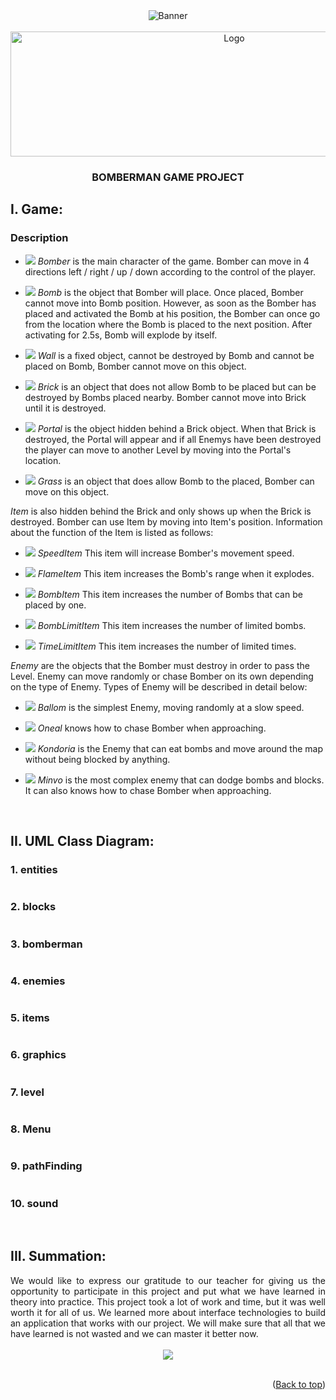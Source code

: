 <div id="top" align="center">
<img src="res/images/DemoBackground.gif" alt="Banner">
</div>



<!-- PROJECT LOGO -->
<br />
<div align="center">
  <a>
    <img src="res/images/logo3.png" alt="Logo" width="700" height="200">
  </a>
<h3 align="center">BOMBERMAN GAME PROJECT</h3>
</div>


<!-- ABOUT THE PROJECT -->

## I. Game<a name="Game"></a>:
### Description

- ![](res/sprites/player_down.png) *Bomber* is the main character of the game. Bomber can move in 4 directions left / right / up / down according to the control of the player. 

- ![](res/sprites/bomb.png) *Bomb* is the object that Bomber will place. Once placed, Bomber cannot move into Bomb position. However, as soon as the Bomber has placed and activated the Bomb at his position, the Bomber can once go from the location where the Bomb is placed to the next position. After activating for 2.5s, Bomb will explode by itself.

- ![](res/sprites/wall.png) *Wall* is a fixed object, cannot be destroyed by Bomb and cannot be placed on Bomb, Bomber cannot move on this object.

- ![](res/sprites/brick.png) *Brick* is an object that does not allow Bomb to be placed but can be destroyed by Bombs placed nearby. Bomber cannot move into Brick until it is destroyed.

- ![](res/sprites/portal.png) *Portal* is the object hidden behind a Brick object. When that Brick is destroyed, the Portal will appear and if all Enemys have been destroyed the player can move to another Level by moving into the Portal's location.

- ![](res/sprites/grass.png)  *Grass* is an object that does allow Bomb to the placed, Bomber can move on this object.

*Item* is also hidden behind the Brick and only shows up when the Brick is destroyed. Bomber can use Item by moving into Item's position. Information about the function of the Item is listed as follows:
- ![](res/sprites/powerup_speed.png) *SpeedItem* This item will increase Bomber's movement speed.

- ![](res/sprites/powerup_flames.png) *FlameItem* This item increases the Bomb's range when it explodes.

- ![](res/sprites/powerup_bombs.png) *BombItem* This item increases the number of Bombs that can be placed by one.

- ![](res/sprites/powerup_flamepass.png) *BombLimitItem* This item increases the number of limited bombs.

- ![](res/sprites/powerup_detonator.png) *TimeLimitItem* This item increases the number of limited times.

*Enemy* are the objects that the Bomber must destroy in order to pass the Level. Enemy can move randomly or chase Bomber on its own depending on the type of Enemy. Types of Enemy will be described in detail below:

- ![](res/sprites/balloom_dead.png) *Ballom* is the simplest Enemy, moving randomly at a slow speed.

- ![](res/sprites/oneal_dead.png) *Oneal* knows how to chase Bomber when approaching.

- ![](res/sprites/kondoria_dead.png) *Kondoria* is the Enemy that can eat bombs and move around the map without being blocked by anything.

- ![](res/sprites/minvo_dead.png) *Minvo* is the most complex enemy that can dodge bombs and blocks. It can also knows how to chase Bomber when approaching.
<br/>

## II. UML Class Diagram<a name="UML-class-diagram"></a>:

<div>
    <h3>1. entities</h3>
    <div align="center">
        <img src="res/UML/entities.png" alt="">
    </div>
    <h3>2. blocks</h3>
    <div align="center">
        <img src="res/UML/blocks.png" alt="">
    </div>
    <h3>3. bomberman</h3>
    <div align="center">
        <img src="res/UML/bomberman.png" alt="">
    </div>
    <h3>4. enemies</h3>
    <div align="center">
        <img src="res/UML/enemies.png" alt="">
    </div>
    <h3>5. items</h3>
    <div align="center">
        <img src="res/UML/items.png" alt="">
    </div>
    <h3>6. graphics</h3>
    <div align="center">
        <img src="res/UML/graphics.png" alt="">
    </div>
	<h3>7. level</h3>
    <div align="center">
        <img src="res/UML/level.png" alt="">
    </div>
	<h3>8. Menu </h3>
    <div align="center">
        <img src="res/UML/menu.png" alt="">
    </div>
	<h3>9. pathFinding</h3>
    <div align="center">
        <img src="res/UML/pathFinding.png" alt="">
    </div>
	<h3>10. sound</h3>
    <div align="center">
        <img src="res/UML/sound.png" alt="">
    </div>
</div>

<br />

## III. Summation<a name="Summation"></a>:

<div style = "text-align: justify">
We would like to express our gratitude to our teacher for giving us the opportunity to participate in this project
and put what we have learned in theory into practice. This project took a lot of work and time, but it was well worth it 
for all of us. We learned more about interface technologies to build an application that works with our project. 
We will make sure that all that we have learned is not wasted and we can master it better now.
</div>

<br/>
	<div align="center">
        <img src="res/images/thanks.gif">
    </div>
<br/>


<p align="right">(<a href="#top">Back to top</a>)</p>

